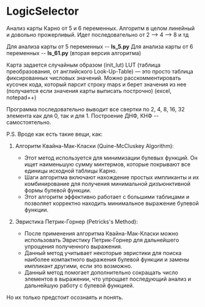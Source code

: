 # LogicSelector
Анализ карты Карно от 5 и 6 переменных.
Алгоритм в целом линейный и довольно прожерливый. Идет последовательно от 2 --> 4 --> 8 и тд 

Для анализа карты от 5 переменных -- **ls_5.py**
Для анализа карты от 6 переменных -- **ls_61.py** (вторая версия алгоритма)

Карта задается случайным образом (init_lut) LUT (таблица преобразования, от английского Look-Up-Table) — это просто таблица фиксированных числовых значений.
Можно расскомментировать кусочек кода, который парсит строку maps и берет значения из нее (получается если значения карты выписать построчно) (excel, notepad++)

Программа последовательно выводит все свертки по 2, 4, 8, 16, 32 элемента как для 0, так и для 1.
Построение ДНФ, КНФ -- самостоятельно.

P.S. 
Вроде как есть такие вещи, как:
1. Алгоритм Квайна-Мак-Класки (Quine-McCluskey Algorithm):
    - Этот метод используется для минимизации булевых функций. Он ищет наименьшую сумму минтермов, которые покрывают все единицы исходной таблицы Карно.
    - Шаги алгоритма включают нахождение простых импликанты и их комбинирование для получения минимальной дизъюнктивной формы булевой функции.
    - Этот алгоритм эффективно работает с большими таблицами и позволяет корректно находить минимальное выражение булевой функции.

2. Эвристика Петрик-Горнер (Petricks's Method):
    - После применения алгоритма Квайна-Мак-Класки можно использовать Эвристику Петрик-Горнер для дальнейшего упрощения полученного выражения.
    - Данный метод учитывает некоторые эвристики для поиска наиболее компактного выражения булевой функции и замены импликант другими, если это возможно.
    - Данный метод помогает дополнительно сокращать число элементов в выражении, что упрощает последующий анализ и дальнейшую работу с булевой функцией.

Но их только предстоит осознаять и понять.
